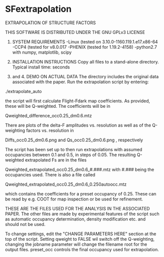 # SFextrapolation
EXTRAPOLATION OF STRUCTURE FACTORS

THIS SOFTWARE IS DISTRIBUTED UNDER THE GNU GPLv3 LICENSE

1. SYSTEM REQUIREMENTS
-Linux (tested on 3.10.0-1160.119.1.e17.x86-64 
-CCP4 (tested for v8.0.017
-PHENIX (tested for 1.19.2-4158)
-python2.7 with numpy, matplotlib, scipy 

2. INSTALLATION INSTRUCTIONS
Copy all files to a stand-alone directory. Typical install time: seconds

3. and 4. DEMO ON ACTUAL DATA
The directory includes the original data associated with the paper. 
Run the extrapolation script by entering:

./extrapolate_auto

the script will first calculate Flight-Fdark map coefficients. As provided,
these will be Q-weighted. The coefficients will be in

Qweighted_difference_occ0.25_dm0.6.mtz    

There are plots of the delta-F amplitudes vs. resolution as well as of the 
Q-weighting factors vs. resolution in

Diffs_occ0.25_dm0.6.png 
and
Qs_occ0.25_dm0.6.png 
, respectively

The script has been set up to then run extrapolations with assumed occupancies 
between 0.1 and 0.5, in steps of 0.05. The resulting Q-weighted extrapolated Fs are
in the files  

Qweighted_extrapolated_occ0.25_dm0.6_#.###.mtz 
with #.### being the occupancies used. There is also a file called 

Qweighted_extrapolated_occ0.25_dm0.6_0.250autoocc.mtz
                                 
which contains the coefficients for a preset occupancy of 0.25. These can be
read by e.g. COOT for map inspection or be used for refinement.

THESE ARE THE FILES USED FOR THE ANALYSIS IN THE ASSOCIATED PAPER.
The other files are made by experimental features of the script 
such as automatic occupancy determination, density modification
etc. and should not be used.

To change settings, edit the "CHANGE PARAMETERS HERE" section at the top of
the script. Setting qweight to FALSE wil switch off the Q-weighting, 
changing the jobname parameter will change the filename root for the output
files. preset_occ controls the final occupancy used for extrapolation.
